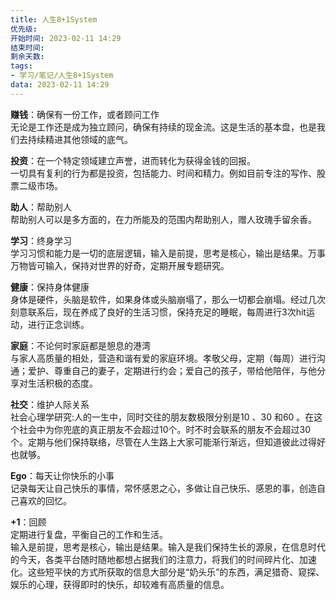 ```yaml
---
title: 人生8+1System
优先级: 
开始时间: 2023-02-11 14:29
结束时间: 
剩余天数: 
tags:
- 学习/笔记/人生8+1System
data: 2023-02-11 14:29
---
```


**赚钱**：确保有一份工作，或者顾问工作  
无论是工作还是成为独立顾问，确保有持续的现金流。这是生活的基本盘，也是我们去持续精进其他领域的底气。

**投资**：在一个特定领域建立声誉，进而转化为获得金钱的回报。  
一切具有复利的行为都是投资，包括能力、时间和精力。例如目前专注的写作、股票二级市场。

**助人**：帮助别人  
帮助别人可以是多方面的，在力所能及的范围内帮助别人，赠人玫瑰手留余香。

**学习**：终身学习  
学习习惯和能力是一切的底层逻辑，输入是前提，思考是核心，输出是结果。万事万物皆可输入，保持对世界的好奇，定期开展专题研究。

**健康**：保持身体健康  
身体是硬件，头脑是软件，如果身体或头脑崩塌了，那么一切都会崩塌。经过几次刻意联系后，现在养成了良好的生活习惯，保持充足的睡眠，每周进行3次hit运动，进行正念训练。

**家庭**：不论何时家庭都是憩息的港湾  
与家人高质量的相处，营造和谐有爱的家庭环境。孝敬父母，定期（每周）进行沟通；爱护、尊重自己的妻子，定期进行约会；爱自己的孩子，带给他陪伴，与他分享对生活积极的态度。

**社交**：维护人际关系  
社会心理学研究:人的一生中，同时交往的朋友数极限分别是10 、30 和60 。在这个社会中为你兜底的真正朋友不会超过10个。时不时会联系的朋友不会超过30个。定期与他们保持联络，尽管在人生路上大家可能渐行渐远，但知道彼此过得好也就够。

**Ego**：每天让你快乐的小事  
记录每天让自己快乐的事情，常怀感恩之心，多做让自己快乐、感恩的事，创造自己喜欢的回忆。

**+1**：回顾  
定期进行复盘，平衡自己的工作和生活。  
输入是前提，思考是核心，输出是结果。输入是我们保持生长的源泉，在信息时代的今天，各类平台随时随地都想占据我们的注意力，将我们的时间碎片化、加速化。这些短平快的方式所获取的信息大部分是“奶头乐”的东西，满足猎奇、窥探、娱乐的心理，获得即时的快乐，却较难有高质量的信息。

